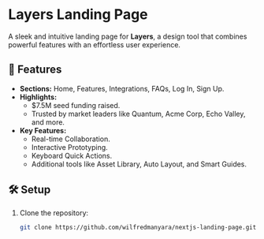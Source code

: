 # Layers Landing Page

A sleek and intuitive landing page for **Layers**, a design tool that combines powerful features with an effortless user experience.

## 🚀 Features
- **Sections:** Home, Features, Integrations, FAQs, Log In, Sign Up.
- **Highlights:**
  - $7.5M seed funding raised.
  - Trusted by market leaders like Quantum, Acme Corp, Echo Valley, and more.
- **Key Features:**
  - Real-time Collaboration.
  - Interactive Prototyping.
  - Keyboard Quick Actions.
  - Additional tools like Asset Library, Auto Layout, and Smart Guides.

## 🛠️ Setup
1. Clone the repository:
   ```bash
   git clone https://github.com/wilfredmanyara/nextjs-landing-page.git
